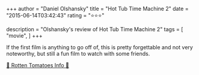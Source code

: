 +++
author = "Daniel Olshansky"
title = "Hot Tub Time Machine 2"
date = "2015-06-14T03:42:43"
rating = "⭐⭐⭐"

description = "Olshansky's review of Hot Tub Time Machine 2"
tags = [
    "movie",
]
+++


If the first film is anything to go off of, this is pretty forgettable and not very noteworthy, but still a fun film to watch with some friends.

[🍅 Rotten Tomatoes Info 🍅](https://www.rottentomatoes.com//m/hot_tub_time_machine_2)